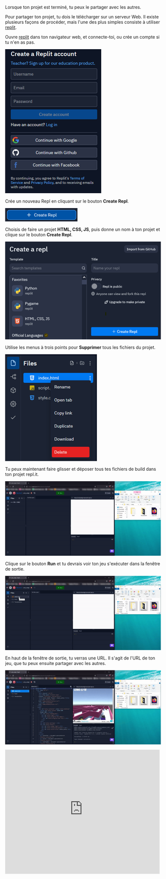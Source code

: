 Lorsque ton projet est terminé, tu peux le partager avec les autres.

Pour partager ton projet, tu dois le télécharger sur un serveur Web. Il existe plusieurs façons de procéder, mais l'une des plus simples consiste à utiliser [replit](https://replit.com/signup?from=landing).

Ouvre [replit](https://replit.com/signup?from=landing) dans ton navigateur web, et connecte-toi, ou crée un compte si tu n'en as pas.

![inscription et connexion à replit](images/replit_signup.png)

Crée un nouveau Repl en cliquant sur le bouton **Create Repl**.

![bouton create repl](images/9_create_repl.png)

Choisis de faire un projet **HTML, CSS, JS**, puis donne un nom à ton projet et clique sur le bouton **Create Repl**.

![menu html, css, js pour créer un nouveau repl](images/10_html_repl.png)

Utilise les menus à trois points pour **Supprimer** tous les fichiers du projet.

![menu sélectionné pour le fichier d'index et le bouton Delete affiché en rouge](images/11_delete_files.png)

Tu peux maintenant faire glisser et déposer tous tes fichiers de build dans ton projet repl.it.

![animation du Build, TemplateData et index.html transférés sur repl.it](images/transfer_files.gif)

Clique sur le bouton **Run** et tu devrais voir ton jeu s'exécuter dans la fenêtre de sortie.

![le jeu en cours d'exécution est affiché dans la fenêtre de sortie](images/run_replit.gif)

En haut de la fenêtre de sortie, tu verras une URL. Il s'agit de l'URL de ton jeu, que tu peux ensuite partager avec les autres.

![url copiée et collée dans la fenêtre du navigateur pour montrer que le jeu est exécuté en ligne](images/share_online.gif)

<div>
  <iframe allowtransparency="true" width="500" height="400" src="https://sharegame.marcscott.repl.co/" frameborder="0"></iframe>
</div>






